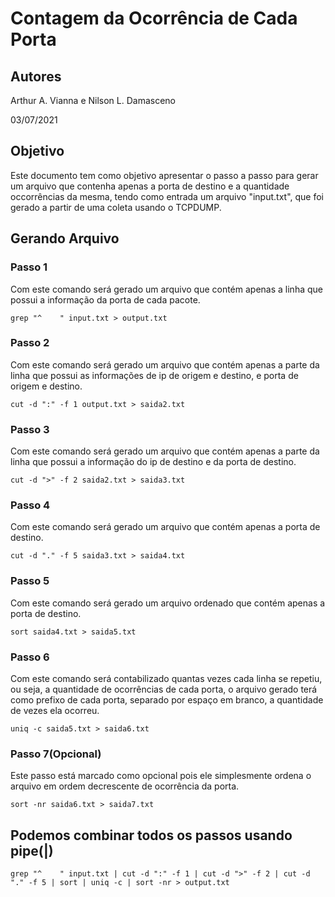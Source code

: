 # Contagem da Ocorrência de Cada Porta
## Autores
Arthur A. Vianna e Nilson L. Damasceno

03/07/2021

## Objetivo
Este documento tem como objetivo apresentar o passo a passo para gerar um arquivo que contenha apenas a porta de destino e a quantidade occorrências da mesma, tendo como entrada um arquivo "input.txt", que foi gerado a partir de uma coleta usando o TCPDUMP.

## Gerando Arquivo

### Passo 1

Com este comando será gerado um arquivo que contém apenas a linha que possui a informação da porta de cada pacote.

`grep "^    " input.txt > output.txt`

### Passo 2
Com este comando será gerado um arquivo que contém apenas a parte da linha que possui as informações de ip de origem e destino, e porta de origem e destino.

`cut -d ":" -f 1 output.txt > saida2.txt`

### Passo 3
Com este comando será gerado um arquivo que contém apenas a parte da linha que possui a informação do ip de destino e da porta de destino.

`cut -d ">" -f 2 saida2.txt > saida3.txt`

### Passo 4
Com este comando será gerado um arquivo que contém apenas a porta de destino.

`cut -d "." -f 5 saida3.txt > saida4.txt`

### Passo 5
Com este comando será gerado um arquivo ordenado que contém apenas a porta de destino.

`sort saida4.txt > saida5.txt`

### Passo 6
Com este comando será contabilizado quantas vezes cada linha se repetiu, ou seja, a quantidade de ocorrências de cada porta, o arquivo gerado terá como prefixo de cada porta, separado por espaço em branco, a quantidade de vezes ela ocorreu.

`uniq -c saida5.txt > saida6.txt`

### Passo 7(Opcional)
Este passo está marcado como opcional pois ele simplesmente ordena o arquivo em ordem decrescente de ocorrência da porta.

`sort -nr saida6.txt > saida7.txt`

## Podemos combinar todos os passos usando pipe(|)

`grep "^    " input.txt | cut -d ":" -f 1 | cut -d ">" -f 2 | cut -d "." -f 5 | sort | uniq -c | sort -nr > output.txt`
